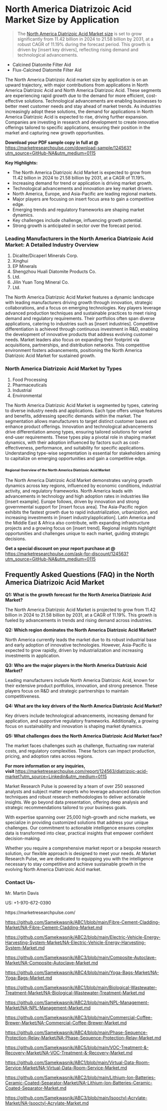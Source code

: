 <h1>North America Diatrizoic Acid Market&nbsp;Size by Application</h1><blockquote><p>The <a href="https://marketresearchpulse.com/download-sample/124563?utm_source=GitHub-NA&amp;utm_medium=0115">North America Diatrizoic Acid Market size</a> is set to grow significantly from 11.42 billion in 2024 to 21.58 billion by 2031, at a robust CAGR of 11.19% during the forecast period. This growth is driven by [insert key drivers], reflecting rising demand and technological advancements.</p></blockquote><ul><li>Calcined Diatomite Filter Aid<li> Flux-Calcined Diatomite Filter Aid</li></ul><p>The North America Diatrizoic Acid market size by application is on an upward trajectory, with major contributions from applications in North America Diatrizoic Acid and North America Diatrizoic Acid. These segments are experiencing rapid growth due to the demand for more efficient, cost-effective solutions. Technological advancements are enabling businesses to better meet customer needs and stay ahead of market trends. As industries increasingly adopt these solutions, the demand for applications in North America Diatrizoic Acid is expected to rise, driving further expansion. Companies are investing in research and development to create innovative offerings tailored to specific applications, ensuring their position in the market and capturing new growth opportunities.</p><p><strong>Download your PDF sample copy in full at @ </strong><a href="https://marketresearchpulse.com/download-sample/124563?utm_source=GitHub-NA&amp;utm_medium=0115">https://marketresearchpulse.com/download-sample/124563?utm_source=GitHub-NA&amp;utm_medium=0115</a></p><p><strong>Key Highlights: </strong></p><ul><li>The North America Diatrizoic Acid Market is expected to grow from 11.42 billion in 2024 to 21.58 billion by 2031, at a CAGR of 11.19%.</li><li>Increasing demand for trend or application is driving market growth.</li><li>Technological advancements and innovation are key market drivers.</li><li>North America, Europe, and Asia-Pacific are leading regional markets.</li><li>Major players are focusing on insert focus area to gain a competitive edge.</li><li>Emerging trends and regulatory frameworks are shaping market dynamics.</li><li>Key challenges include challenge, influencing growth potential.</li><li>Strong growth is anticipated in sector over the forecast period.</li></ul><h3>Leading Manufacturers in the North America Diatrizoic Acid Market: A Detailed Industry Overview</h3><ol><li>Dicalite/Dicaperl Minerals Corp.</li><li>Xinghui</li><li>EP Minerals</li><li>Shengzhou Huali Diatomite Products Co.</li><li>Ltd.</li><li>Jilin Yuan Tong Mineral Co.</li><li>Ltd.</li></ol><div class="flex max-w-full flex-col flex-grow"><div class="min-h-8 text-message flex w-full flex-col items-end gap-2 whitespace-normal break-words [.text-message+&amp;]:mt-5" dir="auto" data-message-author-role="assistant" data-message-id="fd8432e4-4910-450d-b182-61b7bfb0a01f" data-message-model-slug="gpt-4o"><div class="flex w-full flex-col gap-1 empty:hidden first:pt-[3px]"><div class="markdown prose w-full break-words dark:prose-invert light"><p>The North America Diatrizoic Acid Market features a dynamic landscape with leading manufacturers driving growth through innovation, strategic collaborations, and a focus on emerging technologies. Key players leverage advanced production techniques and sustainable practices to meet rising demand and regulatory requirements. Their portfolios often span diverse applications, catering to industries such as [insert industries]. Competitive differentiation is achieved through continuous investment in R&amp;D, enabling the development of innovative products that address evolving customer needs. Market leaders also focus on expanding their footprint via acquisitions, partnerships, and distribution networks. This competitive environment fosters advancements, positioning the North America Diatrizoic Acid Market for sustained growth.</p></div></div></div></div><h3>North America Diatrizoic Acid Market by Types</h3><ol><li>Food Processing<li> Pharmaceuticals<li> Industrial<li> Environmental</li></ol><div class="flex max-w-full flex-col flex-grow"><div class="min-h-8 text-message flex w-full flex-col items-end gap-2 whitespace-normal break-words [.text-message+&amp;]:mt-5" dir="auto" data-message-author-role="assistant" data-message-id="084470be-0bb7-4664-bddf-5156b4f41249" data-message-model-slug="gpt-4o-mini"><div class="flex w-full flex-col gap-1 empty:hidden first:pt-[3px]"><div class="markdown prose w-full break-words dark:prose-invert light"><p>The North America Diatrizoic Acid Market is segmented by types, catering to diverse industry needs and applications. Each type offers unique features and benefits, addressing specific demands within the market. The segmentation allows manufacturers to target distinct customer bases and enhance product offerings. Innovation and technological advancements drive differentiation among types, ensuring tailored solutions for varied end-user requirements. These types play a pivotal role in shaping market dynamics, with their adoption influenced by factors such as cost-effectiveness, performance, and suitability for specific applications. Understanding type-wise segmentation is essential for stakeholders aiming to capitalize on emerging opportunities and gain a competitive edge.</p></div></div></div></div><h3><span style="font-size: 11px;">Regional Overview of the North America Diatrizoic Acid Market</span></h3><div class="flex max-w-full flex-col flex-grow"><div class="min-h-8 text-message flex w-full flex-col items-end gap-2 whitespace-normal break-words [.text-message+&amp;]:mt-5" dir="auto" data-message-author-role="assistant" data-message-id="e9038762-ce64-4e30-91c9-9bd413514231" data-message-model-slug="gpt-4o-mini"><div class="flex w-full flex-col gap-1 empty:hidden first:pt-[3px]"><div class="markdown prose w-full break-words dark:prose-invert light"><p>The North America Diatrizoic Acid Market demonstrates varying growth dynamics across key regions, influenced by economic conditions, industrial activity, and regulatory frameworks. North America leads with advancements in technology and high adoption rates in industries like [insert example]. Europe follows, driven by innovation and strong governmental support for [insert focus area]. The Asia-Pacific region exhibits the fastest growth due to rapid industrialization, urbanization, and increasing investments in [insert industry/application]. Latin America and the Middle East &amp; Africa also contribute, with expanding infrastructure projects and a growing focus on [insert trend]. Regional insights highlight opportunities and challenges unique to each market, guiding strategic decisions.</p></div></div></div></div><p><strong>Get a special discount on your report purchase at @ </strong><a href="https://marketresearchpulse.com/ask-for-discount/124563?utm_source=GitHub-NA&amp;utm_medium=0115">https://marketresearchpulse.com/ask-for-discount/124563?utm_source=GitHub-NA&amp;utm_medium=0115</a></p><h2>Frequently Asked Questions (FAQ) in the North America Diatrizoic Acid Market</h2><p><strong>Q1: What is the growth forecast for the North America Diatrizoic Acid Market?</strong></p><p>The North America Diatrizoic Acid Market is projected to grow from 11.42 billion in 2024 to 21.58 billion by 2031, at a CAGR of 11.19%. This growth is fueled by advancements in trends and rising demand across industries.</p><p><strong>Q2: Which region dominates the North America Diatrizoic Acid Market?</strong></p><p>North America currently leads the market due to its robust industrial base and early adoption of innovative technologies. However, Asia-Pacific is expected to grow rapidly, driven by industrialization and increasing investments in application.</p><p><strong>Q3: Who are the major players in the North America Diatrizoic Acid Market?</strong></p><p>Leading manufacturers include North America Diatrizoic Acid, known for their extensive product portfolios, innovation, and strong presence. These players focus on R&amp;D and strategic partnerships to maintain competitiveness.</p><p><strong>Q4: What are the key drivers of the North America Diatrizoic Acid Market?</strong></p><p>Key drivers include technological advancements, increasing demand for application, and supportive regulatory frameworks. Additionally, a growing focus on sustainability and innovation is shaping market dynamics.</p><p><strong>Q5: What challenges does the North America Diatrizoic Acid Market face?</strong></p><p>The market faces challenges such as challenge, fluctuating raw material costs, and regulatory complexities. These factors can impact production, pricing, and adoption rates across regions.</p><p><strong>For more information or any inquiries, visit&nbsp;</strong><a href="https://marketresearchpulse.com/report/124563/diatrizoic-acid-market?utm_source=Linkedin&utm_medium=0115">https://marketresearchpulse.com/report/124563/diatrizoic-acid-market?utm_source=Linkedin&utm_medium=0115</a></p><p>Market Research Pulse is powered by a team of over 250 seasoned analysts and subject matter experts who leverage advanced data collection techniques and robust research methodologies to deliver actionable insights. We go beyond data presentation, offering deep analysis and strategic recommendations tailored to your business goals.</p><p>With expertise spanning over 25,000 high-growth and niche markets, we specialize in providing customized solutions that address your unique challenges. Our commitment to actionable intelligence ensures complex data is transformed into clear, practical insights that empower confident decision-making.</p><p>Whether you require a comprehensive market report or a bespoke research solution, our flexible approach is designed to meet your needs. At Market Research Pulse, we are dedicated to equipping you with the intelligence necessary to stay competitive and achieve sustainable growth in the evolving North America Diatrizoic Acid market.</p><h3><strong>Contact Us-</strong></h3><p>Mr. Martin Davis</p><p>US: +1-970-672-0390</p><p>https://marketresearchpulse.com/</p><p><a href="https://github.com/Samekwasnik/ABC1/blob/main/Fibre-Cement-Cladding-Market/NA-Fibre-Cement-Cladding-Market.md">https://github.com/Samekwasnik/ABC1/blob/main/Fibre-Cement-Cladding-Market/NA-Fibre-Cement-Cladding-Market.md</a></p><p><a href="https://github.com/Samekwasnik/ABC2/blob/main/Electric-Vehicle-Energy-Harvesting-System-Market/NA-Electric-Vehicle-Energy-Harvesting-System-Market.md">https://github.com/Samekwasnik/ABC2/blob/main/Electric-Vehicle-Energy-Harvesting-System-Market/NA-Electric-Vehicle-Energy-Harvesting-System-Market.md</a></p><p><a href="https://github.com/Samekwasnik/ABC3/blob/main/Composite-Autoclave-Market/NA-Composite-Autoclave-Market.md">https://github.com/Samekwasnik/ABC3/blob/main/Composite-Autoclave-Market/NA-Composite-Autoclave-Market.md</a></p><p><a href="https://github.com/Samekwasnik/ABC4/blob/main/Yoga-Bags-Market/NA-Yoga-Bags-Market.md">https://github.com/Samekwasnik/ABC4/blob/main/Yoga-Bags-Market/NA-Yoga-Bags-Market.md</a></p><p><a href="https://github.com/Samekwasnik/ABC1/blob/main/Biological-Wastewater-Treatment-Market/NA-Biological-Wastewater-Treatment-Market.md">https://github.com/Samekwasnik/ABC1/blob/main/Biological-Wastewater-Treatment-Market/NA-Biological-Wastewater-Treatment-Market.md</a></p><p><a href="https://github.com/Samekwasnik/ABC2/blob/main/NPL-Management-Market/NA-NPL-Management-Market.md">https://github.com/Samekwasnik/ABC2/blob/main/NPL-Management-Market/NA-NPL-Management-Market.md</a></p><p><a href="https://github.com/Samekwasnik/ABC3/blob/main/Commercial-Coffee-Brewer-Market/NA-Commercial-Coffee-Brewer-Market.md">https://github.com/Samekwasnik/ABC3/blob/main/Commercial-Coffee-Brewer-Market/NA-Commercial-Coffee-Brewer-Market.md</a></p><p><a href="https://github.com/Samekwasnik/ABC4/blob/main/Phase-Sequence-Protection-Relay-Market/NA-Phase-Sequence-Protection-Relay-Market.md">https://github.com/Samekwasnik/ABC4/blob/main/Phase-Sequence-Protection-Relay-Market/NA-Phase-Sequence-Protection-Relay-Market.md</a></p><p><a href="https://github.com/Samekwasnik/ABC5/blob/main/VOC-Treatment-&-Recovery-Market/NA-VOC-Treatment-&-Recovery-Market.md">https://github.com/Samekwasnik/ABC5/blob/main/VOC-Treatment-&-Recovery-Market/NA-VOC-Treatment-&-Recovery-Market.md</a></p><p><a href="https://github.com/Samekwasnik/ABC1/blob/main/Virtual-Data-Room-Service-Market/NA-Virtual-Data-Room-Service-Market.md">https://github.com/Samekwasnik/ABC1/blob/main/Virtual-Data-Room-Service-Market/NA-Virtual-Data-Room-Service-Market.md</a></p><p><a href="https://github.com/Samekwasnik/ABC2/blob/main/Lithium-Ion-Batteries-Ceramic-Coated-Separator-Market/NA-Lithium-Ion-Batteries-Ceramic-Coated-Separator-Market.md">https://github.com/Samekwasnik/ABC2/blob/main/Lithium-Ion-Batteries-Ceramic-Coated-Separator-Market/NA-Lithium-Ion-Batteries-Ceramic-Coated-Separator-Market.md</a></p><p><a href="https://github.com/Samekwasnik/ABC3/blob/main/Isooctyl-Acrylate-Market/NA-Isooctyl-Acrylate-Market.md">https://github.com/Samekwasnik/ABC3/blob/main/Isooctyl-Acrylate-Market/NA-Isooctyl-Acrylate-Market.md</a></p>
